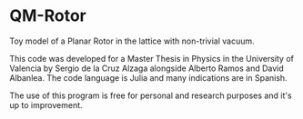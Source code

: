 # QM-Rotor
Toy model of a Planar Rotor in the lattice with non-trivial vacuum. 

This code was developed for a Master Thesis in Physics in the University of Valencia by Sergio de la Cruz Alzaga alongside  Alberto Ramos and David Albanlea. The code language is Julia and many indications are in Spanish.

The use of this program is free for personal and research purposes and it's up to improvement.
